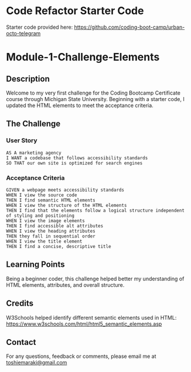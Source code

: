# Code Refactor Starter Code
Starter code provided here: https://github.com/coding-boot-camp/urban-octo-telegram

# Module-1-Challenge-Elements

## Description
Welcome to my very first challenge for the Coding Bootcamp Certificate course through Michigan State University. Beginning with a starter code, I updated the HTML elements to meet the acceptance criteria. 

## The Challenge
### User Story
    AS A marketing agency
    I WANT a codebase that follows accessibility standards
    SO THAT our own site is optimized for search engines
### Acceptance Criteria
    GIVEN a webpage meets accessibility standards
    WHEN I view the source code
    THEN I find semantic HTML elements
    WHEN I view the structure of the HTML elements
    THEN I find that the elements follow a logical structure independent of styling and positioning
    WHEN I view the image elements
    THEN I find accessible alt attributes
    WHEN I view the heading attributes
    THEN they fall in sequential order
    WHEN I view the title element
    THEN I find a concise, descriptive title

## Learning Points
Being a beginner coder, this challenge helped better my understanding of HTML elements, attributes, and overall structure. 

## Credits
W3Schools helped identify different semantic elements used in HTML: https://www.w3schools.com/html/html5_semantic_elements.asp

## Contact
For any questions, feedback or comments, please email me at toshiemaraki@gmail.com